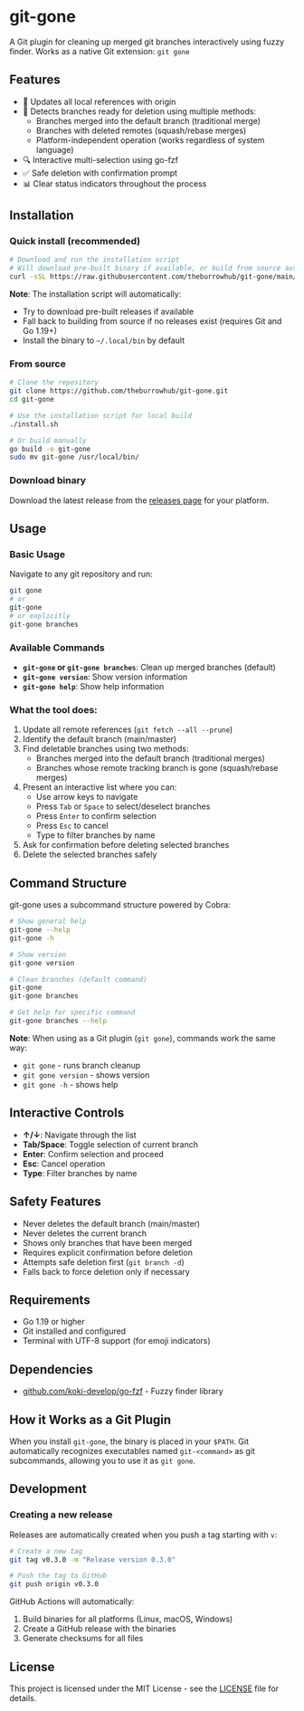 # git-gone

A Git plugin for cleaning up merged git branches interactively using fuzzy finder.
Works as a native Git extension: `git gone`

## Features

- 🔄 Updates all local references with origin
- 🎯 Detects branches ready for deletion using multiple methods:
  - Branches merged into the default branch (traditional merge)
  - Branches with deleted remotes (squash/rebase merges)
  - Platform-independent operation (works regardless of system language)
- 🔍 Interactive multi-selection using go-fzf
- ✅ Safe deletion with confirmation prompt
- 📊 Clear status indicators throughout the process

## Installation

### Quick install (recommended)

```bash
# Download and run the installation script
# Will download pre-built binary if available, or build from source automatically
curl -sSL https://raw.githubusercontent.com/theburrowhub/git-gone/main/install.sh | bash
```

**Note**: The installation script will automatically:
- Try to download pre-built releases if available
- Fall back to building from source if no releases exist (requires Git and Go 1.19+)
- Install the binary to `~/.local/bin` by default

### From source

```bash
# Clone the repository
git clone https://github.com/theburrowhub/git-gone.git
cd git-gone

# Use the installation script for local build
./install.sh

# Or build manually
go build -o git-gone
sudo mv git-gone /usr/local/bin/
```

### Download binary

Download the latest release from the [releases page](https://github.com/theburrowhub/git-gone/releases) for your platform.

## Usage

### Basic Usage

Navigate to any git repository and run:

```bash
git gone
# or
git-gone
# or explicitly
git-gone branches
```

### Available Commands

- **`git-gone` or `git-gone branches`**: Clean up merged branches (default)
- **`git-gone version`**: Show version information
- **`git-gone help`**: Show help information

### What the tool does:
1. Update all remote references (`git fetch --all --prune`)
2. Identify the default branch (main/master)
3. Find deletable branches using two methods:
   - Branches merged into the default branch (traditional merges)
   - Branches whose remote tracking branch is gone (squash/rebase merges)
4. Present an interactive list where you can:
   - Use arrow keys to navigate
   - Press `Tab` or `Space` to select/deselect branches
   - Press `Enter` to confirm selection
   - Press `Esc` to cancel
   - Type to filter branches by name
5. Ask for confirmation before deleting selected branches
6. Delete the selected branches safely

## Command Structure

git-gone uses a subcommand structure powered by Cobra:

```bash
# Show general help
git-gone --help
git-gone -h

# Show version
git-gone version

# Clean branches (default command)
git-gone
git-gone branches

# Get help for specific command
git-gone branches --help
```

**Note**: When using as a Git plugin (`git gone`), commands work the same way:
- `git gone` - runs branch cleanup
- `git gone version` - shows version
- `git gone -h` - shows help

## Interactive Controls

- **↑/↓**: Navigate through the list
- **Tab/Space**: Toggle selection of current branch
- **Enter**: Confirm selection and proceed
- **Esc**: Cancel operation
- **Type**: Filter branches by name

## Safety Features

- Never deletes the default branch (main/master)
- Never deletes the current branch
- Shows only branches that have been merged
- Requires explicit confirmation before deletion
- Attempts safe deletion first (`git branch -d`)
- Falls back to force deletion only if necessary

## Requirements

- Go 1.19 or higher
- Git installed and configured
- Terminal with UTF-8 support (for emoji indicators)

## Dependencies

- [github.com/koki-develop/go-fzf](https://github.com/koki-develop/go-fzf) - Fuzzy finder library

## How it Works as a Git Plugin

When you install `git-gone`, the binary is placed in your `$PATH`. Git automatically recognizes executables named `git-<command>` as git subcommands, allowing you to use it as `git gone`.

## Development

### Creating a new release

Releases are automatically created when you push a tag starting with `v`:

```bash
# Create a new tag
git tag v0.3.0 -m "Release version 0.3.0"

# Push the tag to GitHub
git push origin v0.3.0
```

GitHub Actions will automatically:
1. Build binaries for all platforms (Linux, macOS, Windows)
2. Create a GitHub release with the binaries
3. Generate checksums for all files

## License

This project is licensed under the MIT License - see the [LICENSE](LICENSE) file for details.
